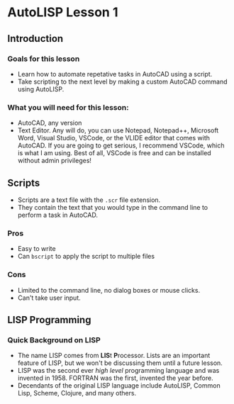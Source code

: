 # AutoLISP Lesson 1

## Introduction

### Goals for this lesson

- Learn how to automate repetative tasks in AutoCAD using a script.
- Take scripting to the next level by making a custom AutoCAD command using AutoLISP.

### What you will need for this lesson:

- AutoCAD, any version
- Text Editor. Any will do, you can use Notepad, Notepad++, Microsoft Word, Visual Studio, VSCode, or the VLIDE editor that comes with AutoCAD.  If you are going to get serious, I recommend VSCode, which is what I am using.  Best of all, VSCode is free and can be installed without admin privileges!

## Scripts

- Scripts are a text file with the `.scr` file extension.
- They contain the text that you would type in the command line to perform a task in AutoCAD.

### Pros

- Easy to write
- Can `bscript` to apply the script to multiple files

### Cons

- Limited to the command line, no dialog boxes or mouse clicks.
- Can't take user input.

## LISP Programming

### Quick Background on LISP

- The name LISP comes from **LIS**t **P**rocessor.  Lists are an important feature of LISP, but we won't be discussing them until a future lesson.
- LISP was the second ever *high level* programming language and was invented in 1958.  FORTRAN was the first, invented the year before.
- Decendants of the original LISP language include AutoLISP, Common Lisp, Scheme, Clojure, and many others.
